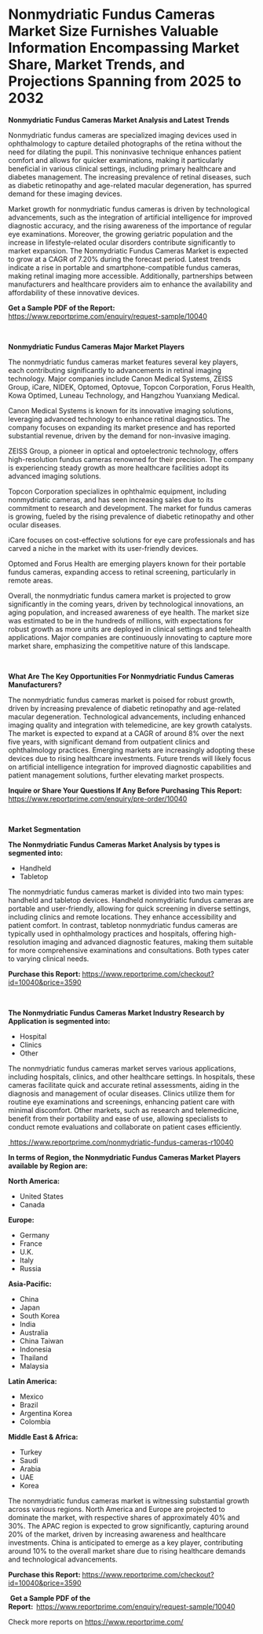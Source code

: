 <p><h1>Nonmydriatic Fundus Cameras Market Size Furnishes Valuable Information Encompassing Market Share, Market Trends, and Projections Spanning from 2025 to 2032</h1></p><p><strong>Nonmydriatic Fundus Cameras Market Analysis and Latest Trends</strong></p>
<p><p>Nonmydriatic fundus cameras are specialized imaging devices used in ophthalmology to capture detailed photographs of the retina without the need for dilating the pupil. This noninvasive technique enhances patient comfort and allows for quicker examinations, making it particularly beneficial in various clinical settings, including primary healthcare and diabetes management. The increasing prevalence of retinal diseases, such as diabetic retinopathy and age-related macular degeneration, has spurred demand for these imaging devices.</p><p>Market growth for nonmydriatic fundus cameras is driven by technological advancements, such as the integration of artificial intelligence for improved diagnostic accuracy, and the rising awareness of the importance of regular eye examinations. Moreover, the growing geriatric population and the increase in lifestyle-related ocular disorders contribute significantly to market expansion. The Nonmydriatic Fundus Cameras Market is expected to grow at a CAGR of 7.20% during the forecast period. Latest trends indicate a rise in portable and smartphone-compatible fundus cameras, making retinal imaging more accessible. Additionally, partnerships between manufacturers and healthcare providers aim to enhance the availability and affordability of these innovative devices.</p></p>
<p><strong>Get a Sample PDF of the Report:&nbsp;</strong> <a href="https://www.reportprime.com/enquiry/request-sample/10040?utm_campaign=3226&utm_medium=2&utm_source=Github&utm_content=ia&utm_term=20032025&utm_id=nonmydriatic-fundus-cameras">https://www.reportprime.com/enquiry/request-sample/10040</a></p>
<p>&nbsp;</p>
<p><strong>Nonmydriatic Fundus Cameras Major Market Players</strong></p>
<p><p>The nonmydriatic fundus cameras market features several key players, each contributing significantly to advancements in retinal imaging technology. Major companies include Canon Medical Systems, ZEISS Group, iCare, NIDEK, Optomed, Optovue, Topcon Corporation, Forus Health, Kowa Optimed, Luneau Technology, and Hangzhou Yuanxiang Medical.</p><p>Canon Medical Systems is known for its innovative imaging solutions, leveraging advanced technology to enhance retinal diagnostics. The company focuses on expanding its market presence and has reported substantial revenue, driven by the demand for non-invasive imaging. </p><p>ZEISS Group, a pioneer in optical and optoelectronic technology, offers high-resolution fundus cameras renowned for their precision. The company is experiencing steady growth as more healthcare facilities adopt its advanced imaging solutions.</p><p>Topcon Corporation specializes in ophthalmic equipment, including nonmydriatic cameras, and has seen increasing sales due to its commitment to research and development. The market for fundus cameras is growing, fueled by the rising prevalence of diabetic retinopathy and other ocular diseases.</p><p>iCare focuses on cost-effective solutions for eye care professionals and has carved a niche in the market with its user-friendly devices. </p><p>Optomed and Forus Health are emerging players known for their portable fundus cameras, expanding access to retinal screening, particularly in remote areas.</p><p>Overall, the nonmydriatic fundus camera market is projected to grow significantly in the coming years, driven by technological innovations, an aging population, and increased awareness of eye health. The market size was estimated to be in the hundreds of millions, with expectations for robust growth as more units are deployed in clinical settings and telehealth applications. Major companies are continuously innovating to capture more market share, emphasizing the competitive nature of this landscape.</p></p>
<p>&nbsp;</p>
<p><strong>What Are The Key Opportunities For Nonmydriatic Fundus Cameras Manufacturers?</strong></p>
<p><p>The nonmydriatic fundus cameras market is poised for robust growth, driven by increasing prevalence of diabetic retinopathy and age-related macular degeneration. Technological advancements, including enhanced imaging quality and integration with telemedicine, are key growth catalysts. The market is expected to expand at a CAGR of around 8% over the next five years, with significant demand from outpatient clinics and ophthalmology practices. Emerging markets are increasingly adopting these devices due to rising healthcare investments. Future trends will likely focus on artificial intelligence integration for improved diagnostic capabilities and patient management solutions, further elevating market prospects.</p></p>
<p><strong>Inquire or Share Your Questions If Any Before Purchasing This Report:</strong> <a href="https://www.reportprime.com/enquiry/pre-order/10040?utm_campaign=3226&utm_medium=2&utm_source=Github&utm_content=ia&utm_term=20032025&utm_id=nonmydriatic-fundus-cameras">https://www.reportprime.com/enquiry/pre-order/10040</a></p>
<p>&nbsp;</p>
<p><strong>Market Segmentation</strong></p>
<p><strong>The Nonmydriatic Fundus Cameras Market Analysis by types is segmented into:</strong></p>
<p><ul><li>Handheld</li><li>Tabletop</li></ul></p>
<p><p>The nonmydriatic fundus cameras market is divided into two main types: handheld and tabletop devices. Handheld nonmydriatic fundus cameras are portable and user-friendly, allowing for quick screening in diverse settings, including clinics and remote locations. They enhance accessibility and patient comfort. In contrast, tabletop nonmydriatic fundus cameras are typically used in ophthalmology practices and hospitals, offering high-resolution imaging and advanced diagnostic features, making them suitable for more comprehensive examinations and consultations. Both types cater to varying clinical needs.</p></p>
<p><strong>Purchase this Report:&nbsp;</strong><a href="https://www.reportprime.com/checkout?id=10040&price=3590&utm_campaign=3226&utm_medium=2&utm_source=Github&utm_content=ia&utm_term=20032025&utm_id=nonmydriatic-fundus-cameras">https://www.reportprime.com/checkout?id=10040&price=3590</a></p>
<p>&nbsp;</p>
<p><strong>The Nonmydriatic Fundus Cameras Market Industry Research by Application is segmented into:</strong></p>
<p><ul><li>Hospital</li><li>Clinics</li><li>Other</li></ul></p>
<p><p>The nonmydriatic fundus cameras market serves various applications, including hospitals, clinics, and other healthcare settings. In hospitals, these cameras facilitate quick and accurate retinal assessments, aiding in the diagnosis and management of ocular diseases. Clinics utilize them for routine eye examinations and screenings, enhancing patient care with minimal discomfort. Other markets, such as research and telemedicine, benefit from their portability and ease of use, allowing specialists to conduct remote evaluations and collaborate on patient cases efficiently.</p></p>
<p><a href="https://www.reportprime.com/nonmydriatic-fundus-cameras-r10040?utm_campaign=3226&utm_medium=2&utm_source=Github&utm_content=ia&utm_term=20032025&utm_id=nonmydriatic-fundus-cameras">&nbsp;https://www.reportprime.com/nonmydriatic-fundus-cameras-r10040</a></p>
<p><strong>In terms of Region, the Nonmydriatic Fundus Cameras Market Players available by Region are:</strong></p>
<p>
    <p> <strong> North America: </strong>
        <ul>
            <li>United States</li>
            <li>Canada</li>
        </ul>
        </p> 
    <p> <strong> Europe: </strong>
        <ul>
            <li>Germany</li>
            <li>France</li>
            <li>U.K.</li>
            <li>Italy</li>
            <li>Russia</li>
        </ul>
        </p> 
    <p> <strong> Asia-Pacific: </strong>
        <ul>
            <li>China</li>
            <li>Japan</li>
            <li>South Korea</li>
            <li>India</li>
            <li>Australia</li>
            <li>China Taiwan</li>
            <li>Indonesia</li>
            <li>Thailand</li>
            <li>Malaysia</li>
        </ul>
        </p> 
    <p> <strong> Latin America: </strong>
        <ul>
            <li>Mexico</li>
            <li>Brazil</li>
            <li>Argentina Korea</li>
            <li>Colombia</li>
        </ul>
        </p> 
    <p> <strong> Middle East & Africa: </strong>
        <ul>
            <li>Turkey</li>
            <li>Saudi</li>
            <li>Arabia</li>
            <li>UAE</li>
            <li>Korea</li>
        </ul>
    </p>
    </p>
<p><p>The nonmydriatic fundus cameras market is witnessing substantial growth across various regions. North America and Europe are projected to dominate the market, with respective shares of approximately 40% and 30%. The APAC region is expected to grow significantly, capturing around 20% of the market, driven by increasing awareness and healthcare investments. China is anticipated to emerge as a key player, contributing around 10% to the overall market share due to rising healthcare demands and technological advancements.</p></p>
<p><strong>Purchase this Report: </strong><a href="https://www.reportprime.com/checkout?id=10040&price=3590&utm_campaign=3226&utm_medium=2&utm_source=Github&utm_content=ia&utm_term=20032025&utm_id=nonmydriatic-fundus-cameras">https://www.reportprime.com/checkout?id=10040&price=3590</a></p>
<p>&nbsp;<strong>Get a Sample PDF of the Report:&nbsp;&nbsp;</strong><a href="https://www.reportprime.com/enquiry/request-sample/10040?utm_campaign=3226&utm_medium=2&utm_source=Github&utm_content=ia&utm_term=20032025&utm_id=nonmydriatic-fundus-cameras">https://www.reportprime.com/enquiry/request-sample/10040</a></p>
<p><strong></strong></p>
<p>Check more reports on <a href="https://www.reportprime.com/?utm_campaign=3226&utm_medium=2&utm_source=Github&utm_content=ia&utm_term=20032025&utm_id=nonmydriatic-fundus-cameras">https://www.reportprime.com/</a></p>